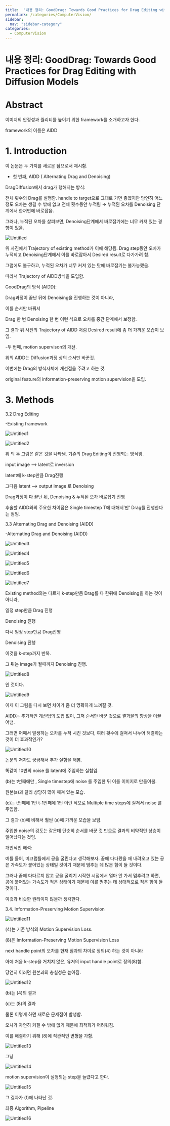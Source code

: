 ```yaml
---
title:  "내용 정리: GoodDrag: Towards Good Practices for Drag Editing with Diffusion Models"
permalink: /categories/ComputerVision/
sidebar:
  nav: "sidebar-category"
categories:
  - ComputerVision
---
```


# 내용 정리: GoodDrag: Towards Good Practices for Drag Editing with Diffusion Models

# Abstract

이미지의 안정성과 퀄리티를 높이기 위한 framework를 소개하고자 한다.

framework의 이름은 AIDD

# 1. Introduction

이 논문은 두 가지를 새로운 점으로서 제시함.

 - 첫 번째, AIDD ( Alternating Drag and Denoising)

DragDiffusion에서 drag가 행해지는 방식:

전체 횟수의 Drag를 실행함. handle to target으로 그대로 가면 좋겠지만 당연히 어느정도 오차는 생길 수 밖에 없고 전체 횟수동안 누적됨 → 누적된 오차를 Denoising 단계에서 한꺼번에 바로잡음.

그러나, 누적된 오차를 살펴보면, Denoising단계에서 바로잡기에는 너무 커져 있는 경향이 있음.

![Untitled](./third/Untitled.png)

위 사진에서 Trajectory of existing method가 이에 해당됨. Drag step동안 오차가 누적되고 Denoising단계에서 이를 바로잡아서 Desired result로 다가가려 함.

그럼에도 불구하고, 누적된 오차가 너무 커져 있는 탓에 바로잡기는 불가능했음.

따라서 Trajectory of AIDD방식을 도입함.

GoodDrag의 방식 (AIDD): 

Drag과정이 끝난 뒤에 Denoising을 진행하는 것이 아니라,

이를 순서만 바꿔서

Drag 한 번 Denoising 한 번 이런 식으로 오차를 중간 단계에서 보정함.

그 결과 위 사진의 Trajectory of AIDD 처럼 Desired result에 좀 더 가까운 모습이 보임.

-두 번째, motion supervison의 개선.

위의 AIDD는 Diffusion과정 상의 순서만 바꾼것.

이번에는 Drag의 방식자체에 개선점을 주려고 하는 것.

original feature의 information-preserving motion supervision을 도입.

# 3. Methods

3.2 Drag Editing

-Existing framework

![Untitled1](./third/Untitled1.png)

![Untitled2](./third/Untitled%202.png)

위 의 두 그림은 같은 것을 나타냄. 기존의 Drag Editing이 진행되는 방식임.

input image —> latent로 inversion

latent에 k-step만큼 Drag진행

그다음 latent —> output image 로 Denoising

 

Drag과정이 다 끝난 뒤, Denoising & 누적된 오차 바로잡기 진행

후술할 AIDD와의 주요한 차이점은 Single timestep T에 대해서’만’ Drag를 진행한다는 점임.

3.3 Alternating Drag and Denoising (AIDD)

-Alternating Drag and Denoising (AIDD)

![Untitled3](./third/Untitled3.png)

![Untitled4](./third/Untitled%204.png)

![Untitled5](./third/Untitled%205.png)

![Untitled6](./third/Untitled6.png)

![Untitled7](./third/Untitled%207.png)

Existing method와는 다르게 k-step만큼 Drag를 다 한뒤에 Denoising을 하는 것이 아니라,

일정 step만큼 Drag 진행

Denoising 진행

다시 일정 step만큼 Drag진행

Denoising 진행

이것을 k-step까지 반복.

그 뒤는 image가 될때까지 Denoising 진행.

![Untitled8](./third/Untitled8.png)

인 것이다.

![Untitled9](./third/Untitled.png)

이제 이 그림을 다시 보면 차이가 좀 더 명확하게 느껴질 것.

AIDD는 추가적인 계산법의 도입 없이, 그저 순서만 바꾼 것으로 결과물의 향상을 이끌어냄.

그러면 어째서 발생하는 오차를 누적 시킨 것보다, 여러 횟수에 걸쳐서 나누어 해결하는 것이 더 효과적인가?

![Untitled10](./third/Untitled9.png)

논문의 저자도 궁금해서 추가 실험을 해봄.

똑같이 10번의 noise 를 latent에 주입하는 실험임.

(b)는 t번째에만 , Single timestep에 noise 를 주입한 뒤 이를 이미지로 만들어봄.

원본(a)과 달리 상당히 많이 깨져 있는 모습.

(c)는 t번째에 1번 t-1번째에 1번 이런 식으로 Multiple time steps에 걸쳐서 noise 를 주입함.

그 결과 (b)에 비해서 훨씬 (a)에 가까운 모습을 보임.

주입한 noise의 강도는 같은데 단순히 순서를 바꾼 것 만으로 결과의 비약적인 상승이 일어났다는 것임. 

개인적인 해석:  

예를 들어, 미끄럼틀에서 공을 굴린다고 생각해보자. 끝에 다다랐을 때 내려오고 있는 공은 가속도가 붙어있는 상태일 것이기 때문에 멈추는 데 많은 힘이 들 것이다.

그러나 끝에 다다르지 않고 공을 굴리기 시작한 시점에서 얼마 안 가서 멈추려고 하면, 공에 붙어있는 가속도가 적은 상태이기 때문에 이를 멈추는 데 상대적으로 적은 힘이 들 것이다.

이것과 비슷한 원리이지 않을까 생각한다.

3.4. Information-Preserving Motion Supervision

![Untitled11](./third/Untitled10.png)

(4)는 기존 방식의 Motion Supervision Loss.

(8)은 Imformation-Preserving Motion Supervision Loss

next handle point의 오차를 현재 점과의 차이로 정의(4) 하는 것이 아니라

아예 처음 k-step을 거치지 않은, 유저의 input handle point로 정의(8)함.

당연히 이러면 원본과의 충실성은 높아짐.

![Untitled12](./third/Untitled11.png)

(b)는 (4)의 결과

(c)는 (8)의 결과

물론 이렇게 하면 새로운 문제점이 발생함.

오차가 자연히 커질 수 밖에 없기 때문에 최적화가 어려워짐.

이를 해결하기 위해 (8)에 직관적인 변형을 가함.

![Untitled13](./third/Untitled12.png)

그냥 

![Untitled14](./third/Untitled13.png)

motion supervision이 실행되는 step을 늘렸다고 한다.

![Untitled15](./third/Untitled14.png)

그 결과가 (f)에 나타난 것.

최종 Algorithm, Pipeline

![Untitled16](./third/Untitled15.png)
